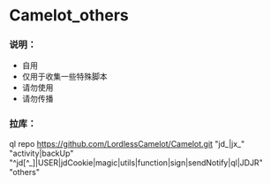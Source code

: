 # Camelot_others
### 说明：
* 自用
* 仅用于收集一些特殊脚本
* 请勿使用
* 请勿传播

### 拉库：  
ql repo https://github.com/LordlessCamelot/Camelot.git "jd_|jx_" "activity|backUp" "^jd[^_]|USER|jdCookie|magic|utils|function|sign|sendNotify|ql|JDJR" "others"

